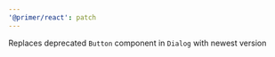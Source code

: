 ```yaml
---
'@primer/react': patch
---
```


Replaces deprecated `Button` component in `Dialog` with newest version
